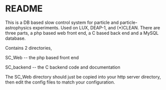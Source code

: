 # README #

This is a DB based slow control system for particle and particle-astrophysics experiments. Used on LUX, DEAP-1, and (*)CLEAN. There are three parts, a php based web front end, a C based back end and a MySQL database.

Contains 2 directories, 

SC_Web  -- the php based front end

SC_backend -- the C backend code and documentation



The SC_Web directory should just be copied into your http server directory, then edit the config files to match your configuration.